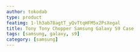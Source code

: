 ```yaml
---
author: tokodab
type: product
featimg: 1-lh3ab78agtT_yQvTtqHFM5x2PsXegal
title: Tony Tony Chopper Samsung Galaxy S9 Case
tags: [samsung, galaxy, s9]
category: [samsung]
---
```

